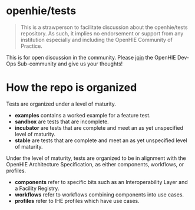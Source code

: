 # openhie/tests

> This is a strawperson to facilitate discussion about the openhie/tests repository. As such, it implies no endorsement or support from any institution especially and including the OpenHIE Community of Practice.

This is for open discussion in the community. Please [join](https://groups.google.com/forum/#!forum/ohie-devops) the OpenHIE Dev-Ops Sub-community and give us your thoughts!

# How the repo is organized

Tests are organized under a level of maturity. 

* **examples** contains a worked example for a feature test.
* **sandbox** are tests that are incomplete.
* **incubator** are tests that are complete and meet an as yet unspecified level of maturity.
* **stable** are tests that are complete and meet an as yet unspecified level of maturity.

Under the level of maturity, tests are organized to be in alignment with the OpenHIE Architecture Specification, as either components, workflows, or profiles. 

* **components** refer to specific bits such as an Interoperability Layer and a Facility Registry.
* **workflows** refer to workflows combining components into use cases.
* **profiles** refer to IHE profiles which have use cases.